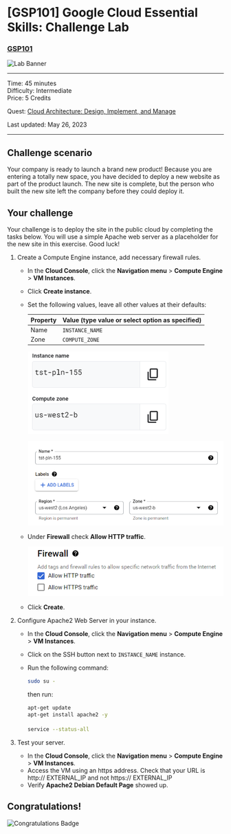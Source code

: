 # [GSP101] Google Cloud Essential Skills: Challenge Lab

### [GSP101](https://www.cloudskillsboost.google/focuses/1734?parent=catalog)

![Lab Banner](https://cdn.qwiklabs.com/GMOHykaqmlTHiqEeQXTySaMXYPHeIvaqa2qHEzw6Occ%3D)

---

Time: 45 minutes<br>
Difficulty: Intermediate<br>
Price: 5 Credits

Quest: [Cloud Architecture: Design, Implement, and Manage](https://www.cloudskillsboost.google/quests/124)<br>

Last updated: May 26, 2023

---

## Challenge scenario

Your company is ready to launch a brand new product! Because you are entering a totally new space, you have decided to deploy a new website as part of the product launch. The new site is complete, but the person who built the new site left the company before they could deploy it.

## Your challenge

Your challenge is to deploy the site in the public cloud by completing the tasks below. You will use a simple Apache web server as a placeholder for the new site in this exercise. Good luck!

1. Create a Compute Engine instance, add necessary firewall rules.

    - In the **Cloud Console**, click the **Navigation menu** > **Compute Engine** > **VM Instances**.
    - Click **Create instance**.
    - Set the following values, leave all other values at their defaults:

        | Property | Value (type value or select option as specified) |
        | --- | --- |
        | Name | `INSTANCE_NAME` |
        | Zone | `COMPUTE_ZONE` |

        ![Lab Variable](./images/lab_variable.png)

        ![VM Create](./images/vm_create.png)

    - Under **Firewall** check **Allow HTTP traffic**.

        ![Firewall](./images/firewall.png)

    - Click **Create**.

2. Configure Apache2 Web Server in your instance.

    - In the **Cloud Console**, click the **Navigation menu** > **Compute Engine** > **VM Instances**.
    - Click on the SSH button next to `INSTANCE_NAME` instance.
    - Run the following command:

        ```bash
        sudo su -
        ```

        then run:

        ```bash
        apt-get update
        apt-get install apache2 -y

        service --status-all
        ```

3. Test your server.

    - In the **Cloud Console**, click the **Navigation menu** > **Compute Engine** > **VM Instances**.
    - Access the VM using an https address. Check that your URL is http:// EXTERNAL_IP and not https:// EXTERNAL_IP
    - Verify **Apache2 Debian Default Page** showed up.

## Congratulations!

![Congratulations Badge](https://cdn.qwiklabs.com/Ol0IAaeZbMNmToILKVne%2BkFlHoAu%2BZtH%2BErA8jO7m%2Bc%3D)
